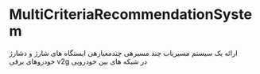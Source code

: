 # MultiCriteriaRecommendationSystem
ارائه یک سیستم مسیریاب چند مسیرهی چندمعیارهی ایستگاه های شارژ و دشارژ خودروهای برقی v2g در شبکه های بین خودرویی

